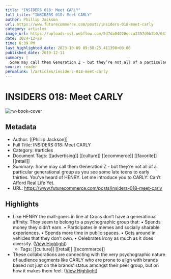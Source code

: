 ```yaml
---
title: "INSIDERS 018: Meet CARLY"
full_title: "INSIDERS 018: Meet CARLY"
author: Phillip Jackson
url: https://www.futurecommerce.com/posts/insiders-018-meet-carly
category: articles
image_url: https://uploads-ssl.webflow.com/5d7da04028ecca2357d6b3b0/6430e930854b8b6670db443b_1.png
date: 2024-12-29
time: 6:39 PM
last_highlighted_date: 2023-10-09 09:58:25.411398+00:00
published_date: 2019-12-11
summary: |
  Some may call them Generation Z - but they’re not all of a particular generational group as you see some late teens to early thirties. You’ve heard of HENRY. Let me introduce you to CARLY: Can’t Afford Real Life Yet.
source: reader
permalink: l/articles/insiders-018-meet-carly
---
```

# INSIDERS 018: Meet CARLY

![rw-book-cover](https://uploads-ssl.webflow.com/5d7da04028ecca2357d6b3b0/6430e930854b8b6670db443b_1.png)

## Metadata
- Author: [[Phillip Jackson]]
- Full Title: INSIDERS 018: Meet CARLY
- Category: #articles
- Document Tags: [[advertising]] [[culture]] [[ecommerce]] [[favorite]] [[retail]] 
- Summary: Some may call them Generation Z - but they’re not all of a particular generational group as you see some late teens to early thirties. You’ve heard of HENRY. Let me introduce you to CARLY: Can’t Afford Real Life Yet.
- URL: https://www.futurecommerce.com/posts/insiders-018-meet-carly

## Highlights
- Like HENRY the mall-goers in line at Crocs don’t have a generational affinity. They seem to belong to a psychographic group that:
  • Spends money they didn’t earn.
  • Participates in memes and socially sharable experiences.
  • Spends more time in public spaces.
  • Gets around in vehicles that they don’t own.
  • Celebrates irony as much as it does diversity. ([View Highlight](https://read.readwise.io/read/01hc9xs0kfedegkdq4pjsyxrnz))
    - Tags: [[culture]] [[retail]] [[ecommerce]] 
- These collaborations are connecting with the very psychographic nature of audience segments like CARLY who are prone to align with brands based not just on the brands’ status amongst their peer group, but on how it makes them feel. ([View Highlight](https://read.readwise.io/read/01hc9xvkepfdvzzajhxy6x7jwd))


